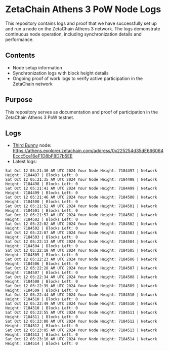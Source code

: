 # ZetaChain Athens 3 PoW Node Logs
This repository contains logs and proof that we have successfully set up and run a node on the ZetaChain Athens 3 network. The logs demonstrate continuous node operation, including synchronization details and performance.

## Contents
- Node setup information
- Synchronization logs with block height details
- Ongoing proof of work logs to verify active participation in the ZetaChain network

## Purpose
This repository serves as documentation and proof of participation in the ZetaChain Athens 3 PoW testnet.

## Logs

- [Third Bunny](https://thirdbunny.xyz/) node: https://athens.explorer.zetachain.com/address/0x225254d35dE666064Eccc5ce16eF1D8bF8D7b5EE
- Latest logs:
```
Sat Oct 12 05:21:30 AM UTC 2024 Your Node Height: 7184497 | Network Height: 7184497 | Blocks Left: 0
Sat Oct 12 05:21:35 AM UTC 2024 Your Node Height: 7184498 | Network Height: 7184498 | Blocks Left: 0
Sat Oct 12 05:21:41 AM UTC 2024 Your Node Height: 7184499 | Network Height: 7184499 | Blocks Left: 0
Sat Oct 12 05:21:46 AM UTC 2024 Your Node Height: 7184500 | Network Height: 7184500 | Blocks Left: 0
Sat Oct 12 05:21:52 AM UTC 2024 Your Node Height: 7184501 | Network Height: 7184501 | Blocks Left: 0
Sat Oct 12 05:21:57 AM UTC 2024 Your Node Height: 7184502 | Network Height: 7184502 | Blocks Left: 0
Sat Oct 12 05:22:02 AM UTC 2024 Your Node Height: 7184502 | Network Height: 7184502 | Blocks Left: 0
Sat Oct 12 05:22:07 AM UTC 2024 Your Node Height: 7184503 | Network Height: 7184503 | Blocks Left: 0
Sat Oct 12 05:22:13 AM UTC 2024 Your Node Height: 7184504 | Network Height: 7184504 | Blocks Left: 0
Sat Oct 12 05:22:18 AM UTC 2024 Your Node Height: 7184505 | Network Height: 7184505 | Blocks Left: 0
Sat Oct 12 05:22:23 AM UTC 2024 Your Node Height: 7184506 | Network Height: 7184506 | Blocks Left: 0
Sat Oct 12 05:22:28 AM UTC 2024 Your Node Height: 7184507 | Network Height: 7184507 | Blocks Left: 0
Sat Oct 12 05:22:34 AM UTC 2024 Your Node Height: 7184508 | Network Height: 7184508 | Blocks Left: 0
Sat Oct 12 05:22:39 AM UTC 2024 Your Node Height: 7184509 | Network Height: 7184509 | Blocks Left: 0
Sat Oct 12 05:22:44 AM UTC 2024 Your Node Height: 7184510 | Network Height: 7184510 | Blocks Left: 0
Sat Oct 12 05:22:49 AM UTC 2024 Your Node Height: 7184510 | Network Height: 7184510 | Blocks Left: 0
Sat Oct 12 05:22:55 AM UTC 2024 Your Node Height: 7184511 | Network Height: 7184511 | Blocks Left: 0
Sat Oct 12 05:23:00 AM UTC 2024 Your Node Height: 7184512 | Network Height: 7184512 | Blocks Left: 0
Sat Oct 12 05:23:05 AM UTC 2024 Your Node Height: 7184513 | Network Height: 7184513 | Blocks Left: 0
Sat Oct 12 05:23:10 AM UTC 2024 Your Node Height: 7184514 | Network Height: 7184514 | Blocks Left: 0
```
